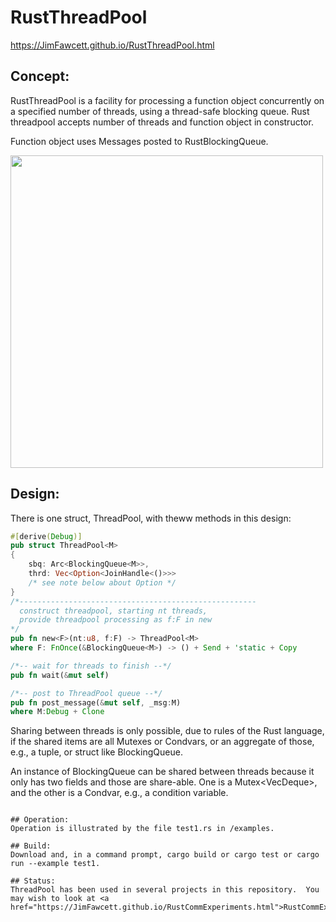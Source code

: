 # RustThreadPool

https://JimFawcett.github.io/RustThreadPool.html

## Concept:
RustThreadPool is a facility for processing a function object concurrently on a specified number of threads, using a thread-safe blocking queue. Rust threadpool accepts number of threads and function object in constructor.  

Function object uses Messages posted to RustBlockingQueue.

<img src="https://JimFawcett.github.io/Pictures/ThreadPoolDiagram.jpg" width="500" />                                   

## Design:
There is one struct, ThreadPool<M>, with theww methods in this design:

```rust
#[derive(Debug)]
pub struct ThreadPool<M> 
{
    sbq: Arc<BlockingQueue<M>>,
    thrd: Vec<Option<JoinHandle<()>>>
    /* see note below about Option */
}
/*-----------------------------------------------------
  construct threadpool, starting nt threads,
  provide threadpool processing as f:F in new 
*/
pub fn new<F>(nt:u8, f:F) -> ThreadPool<M> 
where F: FnOnce(&BlockingQueue<M>) -> () + Send + 'static + Copy

/*-- wait for threads to finish --*/
pub fn wait(&mut self)

/*-- post to ThreadPool queue --*/
pub fn post_message(&mut self, _msg:M) 
where M:Debug + Clone 
```
Sharing between threads is only possible, due to rules of the Rust language, if the shared items are all Mutexes or Condvars, or an aggregate of those, e.g., a tuple, or struct like BlockingQueue.

An instance of BlockingQueue<T> can be shared between threads because it only has two fields and those are share-able. One is a Mutex<VecDeque<T>>, and the other is a Condvar, e.g., a condition variable. 
```

## Operation:
Operation is illustrated by the file test1.rs in /examples.

## Build:
Download and, in a command prompt, cargo build or cargo test or cargo run --example test1.

## Status:
ThreadPool has been used in several projects in this repository.  You may wish to look at <a href="https://JimFawcett.github.io/RustCommExperiments.html">RustCommExperiments</a>

